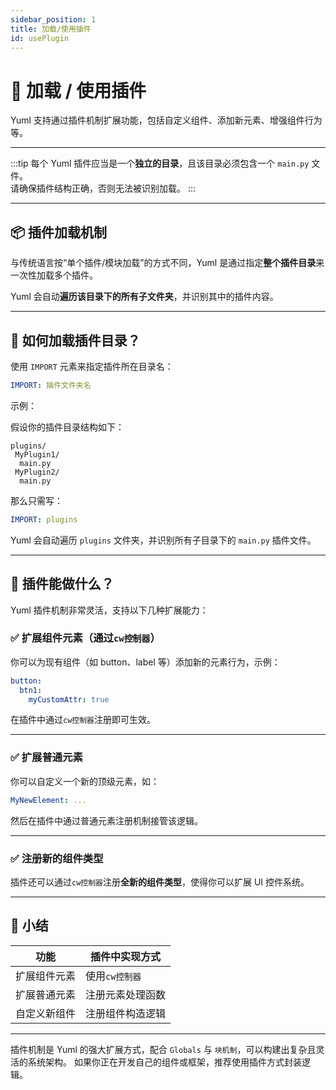 ```yaml
---
sidebar_position: 1
title: 加载/使用插件
id: usePlugin
---
```


# 🔌 加载 / 使用插件

Yuml 支持通过插件机制扩展功能，包括自定义组件、添加新元素、增强组件行为等。

---

:::tip
每个 Yuml 插件应当是一个**独立的目录**，且该目录必须包含一个 `main.py` 文件。  
请确保插件结构正确，否则无法被识别加载。
:::

---

## 📦 插件加载机制

与传统语言按“单个插件/模块加载”的方式不同，Yuml 是通过指定**整个插件目录**来一次性加载多个插件。

Yuml 会自动**遍历该目录下的所有子文件夹**，并识别其中的插件内容。

---

## 🧭 如何加载插件目录？

使用 `IMPORT` 元素来指定插件所在目录名：

```yaml
IMPORT: 插件文件夹名
```

示例：

假设你的插件目录结构如下：
```
plugins/
 MyPlugin1/
  main.py
 MyPlugin2/
  main.py
```
那么只需写：

```yaml
IMPORT: plugins
```

Yuml 会自动遍历 `plugins` 文件夹，并识别所有子目录下的 `main.py` 插件文件。

---

## 🧰 插件能做什么？

Yuml 插件机制非常灵活，支持以下几种扩展能力：

### ✅ 扩展组件元素（通过`cw控制器`）

你可以为现有组件（如 button、label 等）添加新的元素行为，示例：

```yaml
button:
  btn1:
    myCustomAttr: true
```

在插件中通过`cw控制器`注册即可生效。

---

### ✅ 扩展普通元素

你可以自定义一个新的顶级元素，如：

```yaml
MyNewElement: ...
```

然后在插件中通过普通元素注册机制接管该逻辑。

---

### ✅ 注册新的组件类型

插件还可以通过`cw控制器`注册**全新的组件类型**，使得你可以扩展 UI 控件系统。

---

## 📘 小结

| 功能                | 插件中实现方式       |
|---------------------|----------------------|
| 扩展组件元素        | 使用`cw控制器`     |
| 扩展普通元素        | 注册元素处理函数     |
| 自定义新组件        | 注册组件构造逻辑     |

---

插件机制是 Yuml 的强大扩展方式，配合 `Globals` 与 `块机制`，可以构建出复杂且灵活的系统架构。
如果你正在开发自己的组件或框架，推荐使用插件方式封装逻辑。